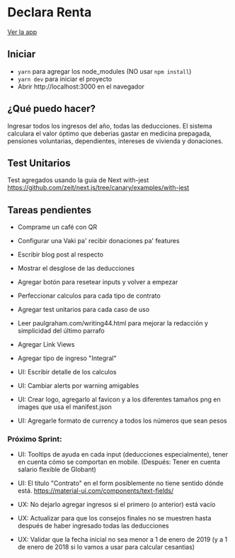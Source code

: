 # Declara Renta
[Ver la app](https://declaracion-de-renta.now.sh/)

## Iniciar
* `yarn` para agregar los node_modules (NO usar `npm install`)
* `yarn dev` para iniciar el proyecto
* Abrir http://localhost:3000 en el navegador

## ¿Qué puedo hacer?
Ingresar todos los ingresos del año, todas las deducciones. El sistema calculara el valor óptimo que deberias gastar en medicina prepagada, pensiones voluntarias, dependientes, intereses de vivienda y donaciones.

## Test Unitarios
Test agregados usando la guia de Next with-jest https://github.com/zeit/next.js/tree/canary/examples/with-jest

## Tareas pendientes
* Comprame un café con QR
* Configurar una Vaki pa' recibir donaciones pa' features
* Escribir blog post al respecto

* Mostrar el desglose de las deducciones
* Agregar botón para resetear inputs y volver a empezar
* Perfeccionar calculos para cada tipo de contrato
* Agregar test unitarios para cada caso de uso
* Leer paulgraham.com/writing44.html para mejorar la redacción y simplicidad del último parrafo
* Agregar Link Views
* Agregar tipo de ingreso "Integral"

* UI: Escribir detalle de los calculos
* UI: Cambiar alerts por warning amigables
* UI: Crear logo, agregarlo al favicon y a los diferentes tamaños png en images que usa el manifest.json
* UI: Agregarle formato de currency a todos los números que sean pesos

### Próximo Sprint:

* UI: Tooltips de ayuda en cada input (deducciones especialmente), tener en cuenta cómo se comportan en mobile. (Después: Tener en cuenta salario flexible de Globant)
* UI: El titulo "Contrato" en el form posiblemente no tiene sentido dónde está. https://material-ui.com/components/text-fields/

* UX: No dejarlo agregar ingresos si el primero (o anterior) está vacío
* UX: Actualizar para que los consejos finales no se muestren hasta después de haber ingresado todas las deducciones
* UX: Validar que la fecha inicial no sea menor a 1 de enero de 2019 (y a 1 de enero de 2018 si lo vamos a usar para calcular cesantias)
